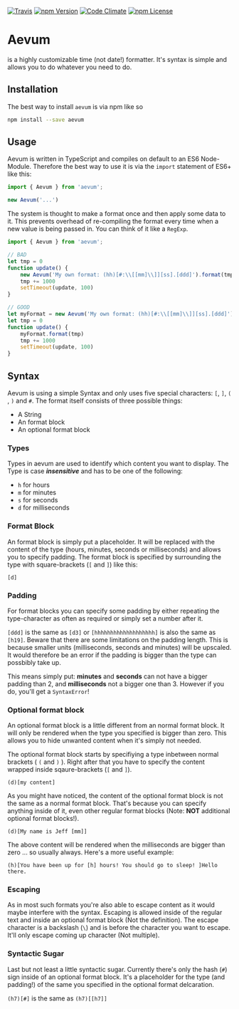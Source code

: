 [![Travis](https://img.shields.io/travis/prefixaut/aevum.svg?style=for-the-badge)](https://travis-ci.org/prefixaut/aevum)
[![npm Version](https://img.shields.io/npm/v/aevum.svg?style=for-the-badge)](https://www.npmjs.com/package/aevum)
[![Code Climate](https://img.shields.io/codeclimate/coverage/github/prefixaut/aevum.svg?style=for-the-badge)](https://codeclimate.com/github/prefixaut/aevum)
[![npm License](https://img.shields.io/npm/l/aevum.svg?style=for-the-badge)](https://www.npmjs.com/package/aevum)

# Aevum

is a highly customizable time (not date!) formatter. It's syntax is simple and allows you to do whatever you need to do.

## Installation

The best way to install `aevum` is via npm like so
```bash
npm install --save aevum
```

## Usage

Aevum is written in TypeScript and compiles on default to an ES6 Node-Module. Therefore the best way to use it is via the `import` statement of ES6+ like this:

```javascript
import { Aevum } from 'aevum';

new Aevum('...')
``` 

The system is thought to make a format once and then apply some data to it. This prevents overhead of re-compiling the format every time when a new value is being passed in. You can think of it like a `RegExp`.

```javascript
import { Aevum } from 'aevum';

// BAD
let tmp = 0
function update() {
    new Aevum('My own format: (hh)[#:\\[[mm]\\]][ss].[ddd]').format(tmp)
    tmp += 1000
    setTimeout(update, 100)
}

// GOOD
let myFormat = new Aevum('My own format: (hh)[#:\\[[mm]\\]][ss].[ddd]')
let tmp = 0
function update() {
    myFormat.format(tmp)
    tmp += 1000
    setTimeout(update, 100)
}

```

## Syntax

Aevum is using a simple Syntax and only uses five special characters: `[`, `]`, `(` , `)` and `#`.
The format itself consists of three possible things:

- A String
- An format block
- An optional format block

### Types
Types in aevum are used to identify which content you want to display.
The Type is case ___insensitive___ and has to be one of the following:
- `h` for hours
- `m` for minutes
- `s` for seconds
- `d` for milliseconds

### Format Block
An format block is simply put a placeholder. It will be replaced with the content of the type (hours, minutes, seconds or milliseconds) and allows you to specify padding. The format block is specified by surrounding the type with square-brackets (`[` and `]`) like this:

```
[d]
```

### Padding
For format blocks you can specify some padding by either repeating the type-character as often as required or simply set a number after it.

`[ddd]` is the same as `[d3]` or `[hhhhhhhhhhhhhhhhhhh]` is also the same as `[h19]`.
Beware that there are some limitations on the padding length. This is because smaller units (milliseconds, seconds and minutes) will be upscaled. It would therefore be an error if the padding is bigger than the type can possbibly take up.

This means simply put: __minutes__ and __seconds__ can not have a bigger padding than 2, and __milliseconds__ not a bigger one than 3. However if you do, you'll get a `SyntaxError`!

### Optional format block
An optional format block is a little different from an normal format block. It will only be rendered when the type you specified is bigger than zero. This allows you to hide unwanted content when it's simply not needed.

The optional format block starts by specifiying a type inbetween normal brackets ( `(` and `)` ). Right after that you have to specify the content wrapped inside sqaure-brackets (`[` and `]`).

```
(d)[my content]
```

As you might have noticed, the content of the optional format block is not the same as a normal format block. That's because you can specify anything inside of it, even other regular format blocks (Note: __NOT__ additional optional format blocks!).

```
(d)[My name is Jeff [mm]]
```

The above content will be rendered when the milliseconds are bigger than zero ... so usually always. Here's a more useful example:

```
(h)[You have been up for [h] hours! You should go to sleep! ]Hello there.
```

### Escaping
As in most such formats you're also able to escape content as it would maybe interfere with the syntax. Escaping is allowed inside of the regular text and inside an optional format block (Not the definition). The escape character is a backslash (`\`) and is before the character you want to escape. It'll only escape coming up character (Not multiple).

### Syntactic Sugar
Last but not least a little syntactic sugar. Currently there's only the hash (`#`) sign inside of an optional format block. It's a placeholder for the type (and padding!) of the same you specified in the optional format delcaration.

`(h7)[#]` is the same as `(h7)[[h7]]`
